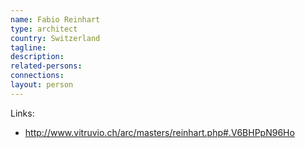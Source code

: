 ```yaml
---
name: Fabio Reinhart
type: architect
country: Switzerland
tagline:
description:
related-persons:
connections:
layout: person
---
```

Links:
* <http://www.vitruvio.ch/arc/masters/reinhart.php#.V6BHPpN96Ho>

